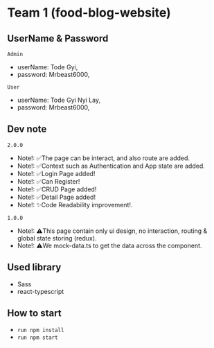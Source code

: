 # Team 1 (food-blog-website)

## UserName & Password
 `Admin`
 - userName: Tode Gyi,
 - password: Mrbeast6000,
 
 `User`
 - userName: Tode Gyi Nyi Lay,
 - password: Mrbeast6000,

## Dev note
 `2.0.0`
- Note!: ✅The page can be interact, and also route are added.
- Note!: ✅Context such as Authentication and App state are added.
- Note!: ✅Login Page added!
- Note!: ✅Can Register!
- Note!: ✅CRUD Page added!
- Note!: ✅Detail Page added!
- Note!: ✨Code Readability improvement!.

 `1.0.0`
- Note!: ⚠️This page contain only ui design, no interaction, routing & global state storing (redux).
- Note!: ⚠️We mock-data.ts to get the data across the component.

## Used library
 - Sass
 - react-typescript
 
## How to start

- `run npm install`
- `run npm start`
